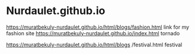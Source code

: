 # Nurdaulet.github.io
https://muratbekuly-nurdaulet.github.io/html/blogs/fashion.html
link for my fashion site
https://muratbekuly-nurdaulet.github.io/index.html
tornado


https://muratbekuly-nurdaulet.github.io/html/blogs
/festival.html
festival
